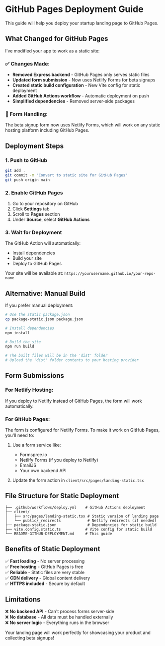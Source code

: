 # GitHub Pages Deployment Guide

This guide will help you deploy your startup landing page to GitHub Pages.

## What Changed for GitHub Pages

I've modified your app to work as a static site:

### ✅ Changes Made:
- **Removed Express backend** - GitHub Pages only serves static files
- **Updated form submission** - Now uses Netlify Forms for beta signups
- **Created static build configuration** - New Vite config for static deployment
- **Added GitHub Actions workflow** - Automatic deployment on push
- **Simplified dependencies** - Removed server-side packages

### 📝 Form Handling:
The beta signup form now uses Netlify Forms, which will work on any static hosting platform including GitHub Pages.

## Deployment Steps

### 1. Push to GitHub
```bash
git add .
git commit -m "Convert to static site for GitHub Pages"
git push origin main
```

### 2. Enable GitHub Pages
1. Go to your repository on GitHub
2. Click **Settings** tab
3. Scroll to **Pages** section
4. Under **Source**, select **GitHub Actions**

### 3. Wait for Deployment
The GitHub Action will automatically:
- Install dependencies
- Build your site
- Deploy to GitHub Pages

Your site will be available at: `https://yourusername.github.io/your-repo-name`

## Alternative: Manual Build

If you prefer manual deployment:

```bash
# Use the static package.json
cp package-static.json package.json

# Install dependencies
npm install

# Build the site
npm run build

# The built files will be in the 'dist' folder
# Upload the 'dist' folder contents to your hosting provider
```

## Form Submissions

### For Netlify Hosting:
If you deploy to Netlify instead of GitHub Pages, the form will work automatically.

### For GitHub Pages:
The form is configured for Netlify Forms. To make it work on GitHub Pages, you'll need to:

1. Use a form service like:
   - Formspree.io
   - Netlify Forms (if you deploy to Netlify)
   - EmailJS
   - Your own backend API

2. Update the form action in `client/src/pages/landing-static.tsx`

## File Structure for Static Deployment

```
├── .github/workflows/deploy.yml    # GitHub Actions deployment
├── client/
│   ├── src/pages/landing-static.tsx # Static version of landing page
│   └── public/_redirects            # Netlify redirects (if needed)
├── package-static.json              # Dependencies for static build
├── vite.config.static.ts           # Vite config for static build
└── README-GITHUB-DEPLOYMENT.md     # This guide
```

## Benefits of Static Deployment

✅ **Fast loading** - No server processing  
✅ **Free hosting** - GitHub Pages is free  
✅ **Reliable** - Static files are very stable  
✅ **CDN delivery** - Global content delivery  
✅ **HTTPS included** - Secure by default  

## Limitations

❌ **No backend API** - Can't process forms server-side  
❌ **No database** - All data must be handled externally  
❌ **No server logic** - Everything runs in the browser  

Your landing page will work perfectly for showcasing your product and collecting beta signups!